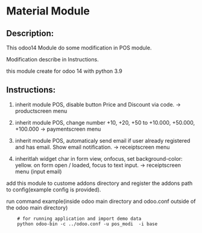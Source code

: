 
# Material Module


## Description:
This odoo14 Module do some modification in POS module.

Modification describe in Instructions.

this module create for odoo 14 with python 3.9

## Instructions:

1. inherit module POS, disable button Price and Discount via code.
-> productscreen menu

2. inherit module POS, change number +10, +20, +50 to +10.000, +50.000, +100.000
-> paymentscreen menu

3. inherit module POS, automaticaly send email if user already registered and has email. Show email notification.
-> receiptscreen menu

4. inheritlah widget char in form view, onfocus, set background-color: yellow. on form open / loaded, focus to text input.
-> receiptscreen menu (input email)

add this module to custome addons directory and register the addons path to config(example config is provided).

run command example(inside odoo main directory and odoo.conf outside of the odoo main directory)
``` 
    # for running application and import demo data
    python odoo-bin -c ../odoo.conf -u pos_modi  -i base

```
